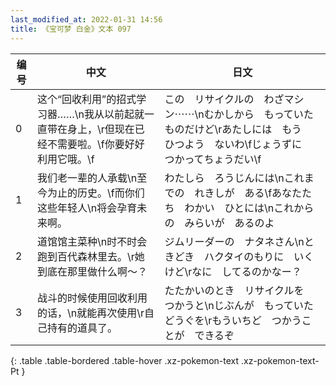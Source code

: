 ```yaml
---
last_modified_at: 2022-01-31 14:56
title: 《宝可梦 白金》文本 097
---
```

| 编号 | 中文 | 日文 |
| ---- | ---- | ---- |
| 0 | 这个“回收利用”的招式学习器……\n我从以前起就一直带在身上，\r但现在已经不需要啦。\f你要好好利用它哦。\f | この　リサイクルの　わざマシン⋯⋯\nむかしから　もっていた　ものだけど\rあたしには　もう　ひつよう　ないわ\fじょうずに　つかってちょうだい\f |
| 1 | 我们老一辈的人承载\n至今为止的历史。\f而你们这些年轻人\n将会孕育未来啊。 | わたしら　ろうじんには\nこれまでの　れきしが　ある\fあなたたち　わかい　ひとには\nこれからの　みらいが　あるのよ |
| 2 | 道馆馆主菜种\n时不时会跑到百代森林里去。\r她到底在那里做什么啊～？ | ジムリーダーの　ナタネさん\nときどき　ハクタイのもりに　いくけど\rなに　してるのかなー？ |
| 3 | 战斗的时候使用回收利用的话，\n就能再次使用\r自己持有的道具了。 | たたかいのとき　リサイクルを　つかうと\nじぶんが　もっていた　どうぐを\rもういちど　つかうことが　できるぞ |
{: .table .table-bordered .table-hover .xz-pokemon-text .xz-pokemon-text-Pt }